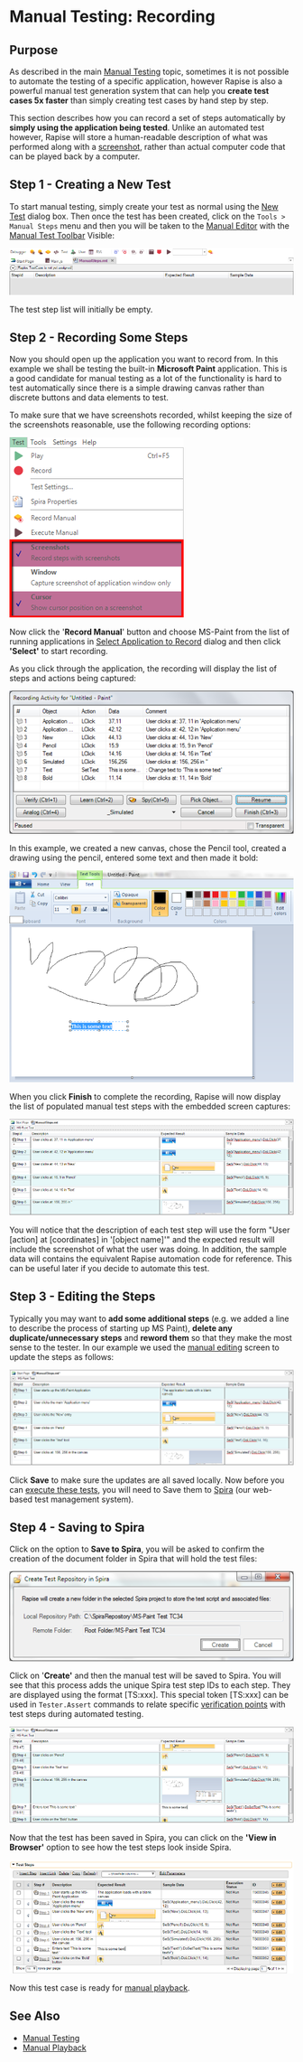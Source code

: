 # Manual Testing: Recording

## Purpose

As described in the main [Manual Testing](manual_testing.md) topic, sometimes it is not possible to automate the testing of a specific application, however Rapise is also a powerful manual test generation system that can help you **create test cases 5x faster** than simply creating test cases by hand step by step.

This section describes how you can record a set of steps automatically by **simply using the application being tested**. Unlike an automated test however, Rapise will store a human-readable description of what was performed along with a [screenshot](image_capture.md), rather than actual computer code that can be played back by a computer.

## Step 1 - Creating a New Test

To start manual testing, simply create your test as normal using the [New Test](create_a_new_test.md) dialog box. Then once the test has been created, click on the `Tools > Manual Steps` menu and then you will be taken to the [Manual Editor](manual_test_editor.md) with the [Manual Test Toolbar](menu_and_toolbars.md#manual-toolbar) Visible:

![Manual Toolbar](./img/manual_testing_recording1.png)

The test step list will initially be empty.

## Step 2 - Recording Some Steps

Now you should open up the application you want to record from. In this example we shall be testing the built-in **Microsoft Paint** application. This is a good candidate for manual testing as a lot of the functionality is hard to test automatically since there is a simple drawing canvas rather than discrete buttons and data elements to test.

To make sure that we have screenshots recorded, whilst keeping the size of the screenshots reasonable, use the following recording options:

![manual_recording_2](./img/manual_testing_recording3.png)

Now click the '**Record Manual**' button and choose MS-Paint from the list of running applications in [Select Application to Record](select_an_application_to_record_dialog.md) dialog and then click **'Select'** to start recording.

As you click through the application, the recording will display the list of steps and actions being captured:

![manual_recording_3](./img/manual_testing_recording4.png)

In this example, we created a new canvas, chose the Pencil tool, created a drawing using the pencil, entered some text and then made it bold:

![manual_recording_3b](./img/manual_testing_recording5.png)

When you click **Finish** to complete the recording, Rapise will now display the list of populated manual test steps with the embedded screen captures:

![manual_recording_4](./img/manual_testing_recording6.png)

You will notice that the description of each test step will use the form "User [action] at [coordinates] in '[object name]'" and the expected result will include the screenshot of what the user was doing. In addition, the sample data will contains the equivalent Rapise automation code for reference. This can be useful later if you decide to automate this test.

## Step 3 - Editing the Steps

Typically you may want to **add some additional steps** (e.g. we added a line to describe the process of starting up MS Paint), **delete any duplicate/unnecessary steps** and **reword them** so that they make the most sense to the tester. In our example we used the [manual editing](manual_test_editor.md) screen to update the steps as follows:

![manual_recording_5](./img/manual_testing_recording7.png)

Click **Save** to make sure the updates are all saved locally. Now before you can [execute these tests](manual_testing_playback.md), you will need to Save them to [Spira](spiratest_integration.md) (our web-based test management system).

## Step 4 - Saving to Spira

Click on the option to **Save to Spira**, you will be asked to confirm the creation of the document folder in Spira that will hold the test files:

![manual_recording_6](./img/manual_testing_recording8.png)

Click on '**Create'** and then the manual test will be saved to Spira. You will see that this process adds the unique Spira test step IDs to each step. They are displayed using the format [TS:xxx]. This special token [TS:xxx] can be used in `Tester.Assert` commands to relate specific [verification points](checkpoints.md) with test steps during automated testing.

![manual_recording_7](./img/manual_testing_recording9.png)

Now that the test has been saved in Spira, you can click on the **'View in Browser'** option to see how the test steps look inside Spira.

![manual_recording_8](./img/manual_testing_recording10.png)

Now this test case is ready for [manual playback](manual_playback.md).

## See Also
* [Manual Testing](manual_testing.md)
* [Manual Playback](manual_testing_playback.md)

